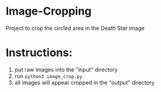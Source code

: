 # Image-Cropping
Project to crop the circled area in the Death Star image

# Instructions:
1. put raw images into the "input" directory
2. run ```python3 image_crop.py```
3. all images will appear cropped in the "output" directory